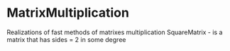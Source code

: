 # MatrixMultiplication
Realizations of fast methods of matrixes multiplication
SquareMatrix - is a matrix that has sides = 2 in some degree
